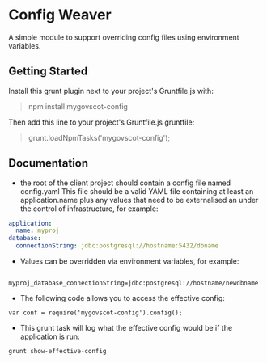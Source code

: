 # Config Weaver

A simple module to support overriding config files using environment variables.

## Getting Started
Install this grunt plugin next to your project's Gruntfile.js with: 

> npm install mygovscot-config

Then add this line to your project's Gruntfile.js gruntfile:

> grunt.loadNpmTasks('mygovscot-config');

## Documentation

* the root of the client project should contain a config file named config.yaml
  This file should be a valid YAML file containing at least an application.name plus any values that need to be externalised an under the control of infrastructure, for example:

```yml
application:
  name: myproj     
database:
  connectionString: jdbc:postgresql://hostname:5432/dbname
```

  * Values can be overridden via environment variables, for example:
```
     myproj_database_connectionString=jdbc:postgresql://hostname/newdbname
```

* The following code allows you to access the effective config:
```
var conf = require('mygovscot-config').config();
```
* This grunt task will log what the effective config would be if the application is run:
```
grunt show-effective-config
```